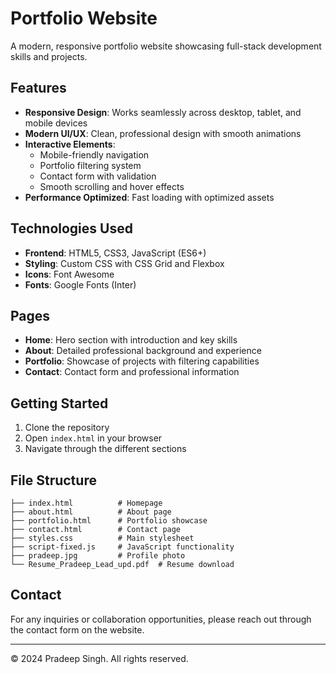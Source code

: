 # Portfolio Website

A modern, responsive portfolio website showcasing full-stack development skills and projects.

## Features

- **Responsive Design**: Works seamlessly across desktop, tablet, and mobile devices
- **Modern UI/UX**: Clean, professional design with smooth animations
- **Interactive Elements**: 
  - Mobile-friendly navigation
  - Portfolio filtering system
  - Contact form with validation
  - Smooth scrolling and hover effects
- **Performance Optimized**: Fast loading with optimized assets

## Technologies Used

- **Frontend**: HTML5, CSS3, JavaScript (ES6+)
- **Styling**: Custom CSS with CSS Grid and Flexbox
- **Icons**: Font Awesome
- **Fonts**: Google Fonts (Inter)

## Pages

- **Home**: Hero section with introduction and key skills
- **About**: Detailed professional background and experience
- **Portfolio**: Showcase of projects with filtering capabilities
- **Contact**: Contact form and professional information

## Getting Started

1. Clone the repository
2. Open `index.html` in your browser
3. Navigate through the different sections

## File Structure

```
├── index.html          # Homepage
├── about.html          # About page
├── portfolio.html      # Portfolio showcase
├── contact.html        # Contact page
├── styles.css          # Main stylesheet
├── script-fixed.js     # JavaScript functionality
├── pradeep.jpg         # Profile photo
└── Resume_Pradeep_Lead_upd.pdf  # Resume download
```

## Contact

For any inquiries or collaboration opportunities, please reach out through the contact form on the website.

---

© 2024 Pradeep Singh. All rights reserved.

